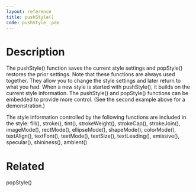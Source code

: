 ```yaml
---
layout: reference
title: pushStyle()
code: pushStyle_.pde
---
```


# Description

The pushStyle() function saves the current style settings and popStyle() restores the prior settings. Note that these functions are always used together. They allow you to change the style settings and later return to what you had. When a new style is started with pushStyle(), it builds on the current style information. The pushStyle() and popStyle() functions can be embedded to provide more control. (See the second example above for a demonstration.)

The style information controlled by the following functions are included in the style:
fill(), stroke(), tint(), strokeWeight(), strokeCap(), strokeJoin(), imageMode(), rectMode(), ellipseMode(), shapeMode(), colorMode(), textAlign(), textFont(), textMode(), textSize(), textLeading(), emissive(), specular(), shininess(), ambient() 

# Related

popStyle()
